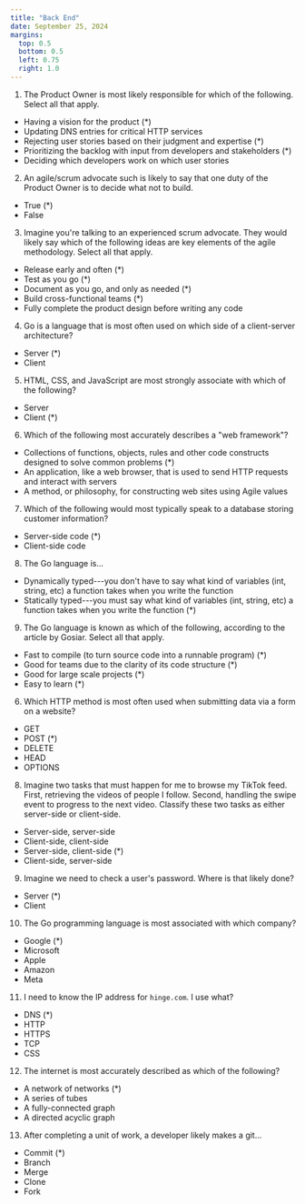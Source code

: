 ```yaml
---
title: "Back End"
date: September 25, 2024
margins:
  top: 0.5
  bottom: 0.5
  left: 0.75
  right: 1.0
---
```


1. The Product Owner is most likely responsible for which of the following. Select all that apply.

- Having a vision for the product (*)
- Updating DNS entries for critical HTTP services
- Rejecting user stories based on their judgment and expertise (*)
- Prioritizing the backlog with input from developers and stakeholders (*)
- Deciding which developers work on which user stories

2. An agile/scrum advocate such is likely to say that one duty of the Product Owner is to decide what not to build.

- True (*)
- False

3. Imagine you're talking to an experienced scrum advocate. They would likely say which of the following ideas are key elements of the agile methodology. Select all that apply.

- Release early and often (*)
- Test as you go (*)
- Document as you go, and only as needed (*)
- Build cross-functional teams (*)
- Fully complete the product design before writing any code

4. Go is a language that is most often used on which side of a client-server architecture?

- Server (*)
- Client

5. HTML, CSS, and JavaScript are most strongly associate with which of the following?

- Server
- Client (*)

6. Which of the following most accurately describes a "web framework"?

- Collections of functions, objects, rules and other code constructs designed to solve common problems (*)
- An application, like a web browser, that is used to send HTTP requests and interact with servers
- A method, or philosophy, for constructing web sites using Agile values

7. Which of the following would most typically speak to a database storing customer information?

- Server-side code (*)
- Client-side code

8. The Go language is...

- Dynamically typed---you don't have to say what kind of variables (int, string, etc) a function takes when you write the function
- Statically typed---you must say what kind of variables (int, string, etc) a function takes when you write the function (*)

9. The Go language is known as which of the following, according to the article by Gosiar. Select all that apply.

- Fast to compile (to turn source code into a runnable program) (*)
- Good for teams due to the clarity of its code structure (*)
- Good for large scale projects (*)
- Easy to learn (*)

6. Which HTTP method is most often used when submitting data via a form on a website?

- GET
- POST (*)
- DELETE
- HEAD
- OPTIONS

8. Imagine two tasks that must happen for me to browse my TikTok feed. First, retrieving the videos of people I follow.
Second, handling the swipe event to progress to the next video.  Classify these two tasks as either server-side or client-side.

- Server-side, server-side
- Client-side, client-side
- Server-side, client-side (*)
- Client-side, server-side

9. Imagine we need to check a user's password. Where is that likely done?

- Server (*)
- Client

10. The Go programming language is most associated with which company?

- Google (*)
- Microsoft
- Apple
- Amazon
- Meta

11. I need to know the IP address for `hinge.com`. I use what?

- DNS (*)
- HTTP
- HTTPS
- TCP
- CSS

12. The internet is most accurately described as which of the following?

- A network of networks (*)
- A series of tubes
- A fully-connected graph
- A directed acyclic graph

13. After completing a unit of work, a developer likely makes a git...

- Commit (*)
- Branch
- Merge
- Clone
- Fork
